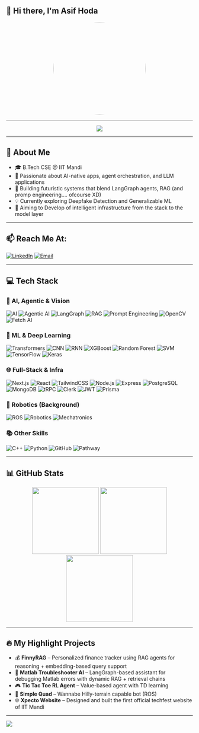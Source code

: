 ## 👋 Hi there, I'm Asif Hoda

<p align="center">
  <img src="https://sdk.bitmoji.com/render/panel/fc5507ba-0b77-439b-a135-1fa8827aa188-afdc45e0-9df4-426d-a52e-dafb2cb2a570-v1.png?transparent=1&palette=1" width="250" style="border-radius: 50%" />
</p>

---

<p align="center">
  <img src="https://readme-typing-svg.herokuapp.com?font=Fira+Code&size=24&pause=1000&color=00F7FF&center=true&vCenter=true&width=800&height=50&lines=CS+undergrad+@+IIT+Mandi+(2023-27);AI+%7C+Agentic+AI+%7C+LLM+Systems+%7C+RAG+%7C+DL;Fullstack+%7C+LangGraph+%7C+Autonomous+Systems"/>
</p>

---

## 🧠 About Me
- 🎓 B.Tech CSE @ IIT Mandi
- 🚀 Passionate about AI-native apps, agent orchestration, and LLM applications
- 🤖 Building futuristic systems that blend LangGraph agents, RAG (and promp engineering.... ofcourse XD)
- 💡 Currently exploring Deepfake Detection and Generalizable ML
- 🧱 Aiming to Develop of intelligent infrastructure from the stack to the model layer

---

## 📫 Reach Me At:
[![LinkedIn](https://img.shields.io/badge/LinkedIn-%230077B5.svg?style=flat-square&logo=linkedin&logoColor=white)](https://www.linkedin.com/in/asif-hoda-4312b4288/) 
[![Email](https://img.shields.io/badge/hoda.asif123@gmail.com-D14836?style=flat-square&logo=gmail&logoColor=white)](mailto:hoda.asif123@gmail.com)

---

## 💻 Tech Stack

### 🧠 AI, Agentic & Vision
![AI](https://img.shields.io/badge/AI-000000?style=flat-square)
![Agentic AI](https://img.shields.io/badge/Agentic_AI-000000?style=flat-square)
![LangGraph](https://img.shields.io/badge/LangGraph-333333?style=flat-square)
![RAG](https://img.shields.io/badge/RAG-000000?style=flat-square)
![Prompt Engineering](https://img.shields.io/badge/Prompt_Engineering-000000?style=flat-square)
![OpenCV](https://img.shields.io/badge/OpenCV-5C3EE8?style=flat-square&logo=opencv&logoColor=white)
![Fetch AI](https://img.shields.io/badge/Fetch_AI-000000?style=flat-square)

### 🔬 ML & Deep Learning
![Transformers](https://img.shields.io/badge/Transformers-FFD700?style=flat-square)
![CNN](https://img.shields.io/badge/CNN-FF0000?style=flat-square)
![RNN](https://img.shields.io/badge/RNN-00BFFF?style=flat-square)
![XGBoost](https://img.shields.io/badge/XGBoost-FCA121?style=flat-square)
![Random Forest](https://img.shields.io/badge/Random_Forest-228B22?style=flat-square)
![SVM](https://img.shields.io/badge/SVM-4E4E4E?style=flat-square)
![TensorFlow](https://img.shields.io/badge/TensorFlow-FF6F00?style=flat-square&logo=tensorflow&logoColor=white)
![Keras](https://img.shields.io/badge/Keras-D00000?style=flat-square&logo=keras&logoColor=white)

### 🌐 Full-Stack & Infra
![Next.js](https://img.shields.io/badge/Next.js-000000?style=flat-square&logo=next.js&logoColor=white)
![React](https://img.shields.io/badge/React-20232A?style=flat-square&logo=react&logoColor=61DAFB)
![TailwindCSS](https://img.shields.io/badge/TailwindCSS-38B2AC?style=flat-square&logo=tailwind-css&logoColor=white)
![Node.js](https://img.shields.io/badge/Node.js-339933?style=flat-square&logo=node.js&logoColor=white)
![Express](https://img.shields.io/badge/Express.js-404D59?style=flat-square)
![PostgreSQL](https://img.shields.io/badge/PostgreSQL-336791?style=flat-square&logo=postgresql&logoColor=white)
![MongoDB](https://img.shields.io/badge/MongoDB-4EA94B?style=flat-square&logo=mongodb&logoColor=white)
![tRPC](https://img.shields.io/badge/tRPC-000000?style=flat-square)
![Clerk](https://img.shields.io/badge/Clerk-3B82F6?style=flat-square)
![JWT](https://img.shields.io/badge/JWT-000000?style=flat-square)
![Prisma](https://img.shields.io/badge/Prisma-2D3748?style=flat-square&logo=prisma&logoColor=white)

### 🤖 Robotics (Background)
![ROS](https://img.shields.io/badge/ROS-22313F?style=flat-square)
![Robotics](https://img.shields.io/badge/Robotics-000000?style=flat-square)
![Mechatronics](https://img.shields.io/badge/Mechatronics-000000?style=flat-square)

### 📚 Other Skills
![C++](https://img.shields.io/badge/C++-00599C?style=flat-square&logo=c%2B%2B&logoColor=white)
![Python](https://img.shields.io/badge/Python-3670A0?style=flat-square&logo=python&logoColor=ffdd54)
![GitHub](https://img.shields.io/badge/GitHub-181717?style=flat-square&logo=github)
![Pathway](https://img.shields.io/badge/Pathway-FF4500?style=flat-square)

---

## 📊 GitHub Stats
<div align="center">
  <img src="https://github-readme-stats.vercel.app/api?username=mrhello291&show_icons=true&theme=github_dark&hide_border=true&count_private=true" height="180px"/>
  <img src="https://github-readme-streak-stats.herokuapp.com/?user=mrhello291&theme=github-dark&hide_border=true" height="180px"/>
</div>

<div align="center">
  <img src="https://github-readme-stats.vercel.app/api/top-langs/?username=mrhello291&layout=compact&theme=github_dark&hide_border=true" height="180px"/>
</div>

---

## 🔥 My Highlight Projects
- 💰 **FinnyRAG** – Personalized finance tracker using RAG agents for reasoning + embedding-based query support
- 🧠 **Matlab Troubleshooter AI** – LangGraph-based assistant for debugging Matlab errors with dynamic RAG + retrieval chains
- 🎮 **Tic Tac Toe RL Agent** – Value-based agent with TD learning
- 🤖 **Simple Quad** – Wannabe Hilly-terrain capable bot (ROS)
- 🌐 **Xpecto Website** – Designed and built the first official techfest website of IIT Mandi

---

[![](https://visitcount.itsvg.in/api?id=mrhello291&icon=0&color=0)](https://visitcount.itsvg.in)
